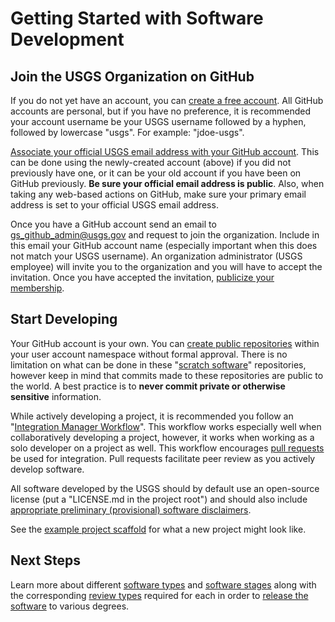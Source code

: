 Getting Started with Software Development
=========================================


Join the USGS Organization on GitHub
------------------------------------

If you do not yet have an account, you can [create a free account][1]. All
GitHub accounts are personal, but if you have no preference, it is recommended
your account username be your USGS username followed by a hyphen, followed by
lowercase "usgs". For example: "jdoe-usgs".

[Associate your official USGS email address with your GitHub account][2]. This
can be done using the newly-created account (above) if you did not previously
have one, or it can be your old account if you have been on GitHub previously.
**Be sure your official email address is public**. Also, when taking any
web-based actions on GitHub, make sure your primary email address is set to
your official USGS email address.

Once you have a GitHub account send an email to [gs_github_admin@usgs.gov][3]
and request to join the organization. Include in this email your GitHub account
name (especially important when this does not match your USGS username). An
organization administrator (USGS employee) will invite you to the organization
and you will have to accept the invitation. Once you have accepted the
invitation, [publicize your membership][4].


Start Developing
----------------

Your GitHub account is your own. You can [create public repositories][5] within
your user account namespace without formal approval. There is no limitation on
what can be done in these "[scratch software][13]" repositories, however keep
in mind that commits made to these repositories are public to the world. A best
practice is to **never commit private or otherwise sensitive** information.

While actively developing a project, it is recommended you follow an
"[Integration Manager Workflow][5]". This workflow works especially well
when collaboratively developing a project, however, it works when
working as a solo developer on a project as well. This workflow encourages
[pull requests][6] be used for integration. Pull requests facilitate peer review
as you actively develop software.

All software developed by the USGS should by default use an open-source license
(put a "LICENSE.md in the project root") and should also include
[appropriate preliminary (provisional) software disclaimers][7].

See the [example project scaffold][8] for what a new project might look like.


Next Steps
----------

Learn more about different [software types][9] and [software stages][10]
along with the corresponding [review types][11] required for each in order
to [release the software][12] to various degrees.



[1]: https://help.github.com/articles/signing-up-for-a-new-github-account/
[2]: https://help.github.com/articles/adding-an-email-address-to-your-github-account/
[3]: mailto:gs_github_admin@usgs.gov
[4]: https://help.github.com/articles/publicizing-or-hiding-organization-membership/
[5]: https://git-scm.com/book/en/v2/Distributed-Git-Distributed-Workflows#_integration_manager
[6]: https://help.github.com/articles/about-pull-requests/
[7]: https://www2.usgs.gov/fsp/fsp_disclaimers.asp#11
[8]: #TODO
[9]: ./types.md
[10]: ./stages.md
[11]: ./reviews.md
[12]: ./releases.md
[13]: ./stages.md#scratch-software
